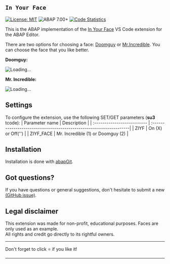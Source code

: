 ## `In Your Face`

[![License: MIT](https://img.shields.io/badge/License-MIT-yellow.svg)](https://github.com/victorizbitskiy/zconcurrency_api/blob/main/LICENSE)
![ABAP 7.00+](https://img.shields.io/badge/ABAP-7.00%2B-brightgreen)
[![Code Statistics](https://img.shields.io/badge/CodeStats-abaplint-blue)](https://abaplint.app/stats/victorizbitskiy/ziyf)

This is the ABAP implementation of the [In Your Face](https://github.com/virejdasani/InYourFace)  VS Code extension for the ABAP Editor.  

There are two options for choosing a face: [Doomguy](https://en.wikipedia.org/wiki/Doomguy) or [Mr.Incredible](https://en.wikipedia.org/wiki/Mr._Incredible). You can choose the face that you like better.  

**Doomguy:**  

![Loading...](docs/img/demo_doomguy.gif)

**Mr. Incredible:**

![Loading...](docs/img/demo_mr_incredible.gif)

## Settings
To configure the extension, use the following SET/GET parameters (**su3** tcode):
| Parameter name              | Description                                                         |
| :-------------------------- | :-------------------------------------------------------------------|
| ZIYF                        | On (X) or Off('')                                                   |
| ZIYF_FACE                   | Mr. Incredible (1) or Doomguy (2)                                   |

## Installation

Installation is done with [abapGit](http://www.abapgit.org).

## Got questions?
If you have questions or general suggestions, don't hesitate to submit a new [(GitHub issue)](https://github.com/victorizbitskiy/ziyf/issues/new).

## Legal disclaimer
This extension was made for non-profit, educational purposes. Faces are only used as an example.  
All rights and credit go directly to its rightful owners.  

---

<p align="left">Don't forget to click ⭐ if you like it!<p>

---

